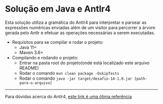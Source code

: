 # Solução em Java e Antlr4

Esta solução utiliza a gramática do Antlr4 para interpretar e parsear as expressões numéricas
enviadas além de um visitor para percorrer a árvore gerada pelo Antlr e efetuar as operações
necessárias a serem executadas.

- Requisitos para se compilar e rodar o projeto:
    - Java 11+
    - Maven 3.6+
- Compilando e rodando o projeto:
    - Entrar na pasta root do projeto(onde está localizado este arquivo README)
    - Rodar o comando `mvn clean package -DskipTests`
    - Rodar o comando `java -jar target/desafio-14-1.0.jar [path-para-o-arquivo]`

---
Para dúvidas acerca do
Antlr4, [este link é uma ótima referência](https://tomassetti.me/antlr-mega-tutorial/) 